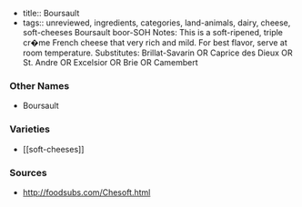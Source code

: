 - title:: Boursault
- tags:: unreviewed, ingredients, categories, land-animals, dairy, cheese, soft-cheeses
Boursault boor-SOH Notes: This is a soft-ripened, triple cr�me French cheese that very rich and mild. For best flavor, serve at room temperature. Substitutes: Brillat-Savarin OR Caprice des Dieux OR St. Andre OR Excelsior OR Brie OR Camembert

### Other Names

* Boursault

### Varieties

* [[soft-cheeses]]

### Sources
* http://foodsubs.com/Chesoft.html

